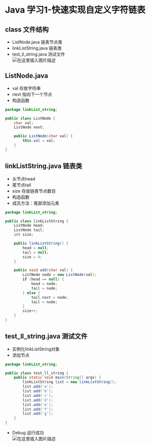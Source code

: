# Java 学习1-快速实现自定义字符链表




## class 文件结构
* ListNode.java 链表节点类  
* linkListString.java 链表类  
* test_ll_string.java 测试文件  
![在这里插入图片描述](https://img-blog.csdnimg.cn/e8ca83c6cc4f4868b94249a5684aba38.png#pic_center)


## ListNode.java 
* val 存放字符串  
* next 指向下一个节点  
* 构造函数
```java
package linkList_string;

public class ListNode {
    char val;
    ListNode next;

    public ListNode(char val) {
        this.val = val;
    }
}
```

## linkListString.java 链表类
* 头节点head  
* 尾节点tail  
* size 存放链表节点数目  
* 构造函数  
* 成员方法：尾部添加元素  
```java
package linkList_string;

public class linkListString {
    ListNode head;
    ListNode tail;
    int size;

    public linkListString() {
        head = null;
        tail = null;
        size = 0;
    }

    public void add(char val) {
        ListNode node = new ListNode(val);
        if (head == null) {
            head = node;
            tail = node;
        } else {
            tail.next = node;
            tail = node;
        }
        size++;
    }
}
```

## test_ll_string.java 测试文件
* 实例化linkListString对象  
* 添加节点
```java
package linkList_string;

public class test_ll_string {
    public static void main(String[] args) {
        linkListString list = new linkListString();
        list.add('a');
        list.add('b');
        list.add('c');
        list.add('d');
        list.add('e');
        list.add('f');
        list.add('g');
    }
}
```
* Debug 运行成功  
![在这里插入图片描述](https://img-blog.csdnimg.cn/6c4a6774890b4d0281536743ec5ad26d.png?x-oss-process=image/watermark,type_ZHJvaWRzYW5zZmFsbGJhY2s,shadow_50,text_Q1NETiBAU3R1X2FydA==,size_20,color_FFFFFF,t_70,g_se,x_16#pic_center)

